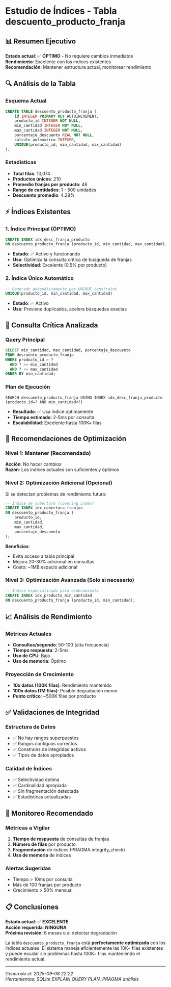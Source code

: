 # Estudio de Índices - Tabla descuento_producto_franja

## 📊 Resumen Ejecutivo

**Estado actual**: ✅ **ÓPTIMO** - No requiere cambios inmediatos  
**Rendimiento**: Excelente con los índices existentes  
**Recomendación**: Mantener estructura actual, monitorear rendimiento  

## 🔍 Análisis de la Tabla

### Esquema Actual
```sql
CREATE TABLE descuento_producto_franja (
    id INTEGER PRIMARY KEY AUTOINCREMENT,
    producto_id INTEGER NOT NULL,
    min_cantidad INTEGER NOT NULL,
    max_cantidad INTEGER NOT NULL,
    porcentaje_descuento REAL NOT NULL,
    calculo_automatico INTEGER,
    UNIQUE(producto_id, min_cantidad, max_cantidad)
);
```

### Estadísticas
- **Total filas**: 10,074
- **Productos únicos**: 210  
- **Promedio franjas por producto**: 48
- **Rango de cantidades**: 1 - 500 unidades
- **Descuento promedio**: 4.28%

## ⚡ Índices Existentes

### 1. Índice Principal (ÓPTIMO)
```sql
CREATE INDEX idx_desc_franja_producto 
ON descuento_producto_franja (producto_id, min_cantidad, max_cantidad);
```
- **Estado**: ✅ Activo y funcionando
- **Uso**: Optimiza la consulta crítica de búsqueda de franjas
- **Selectividad**: Excelente (0.5% por producto)

### 2. Índice Único Automático
```sql
-- Generado automáticamente por UNIQUE constraint
UNIQUE(producto_id, min_cantidad, max_cantidad)
```
- **Estado**: ✅ Activo
- **Uso**: Previene duplicados, acelera búsquedas exactas

## 🎯 Consulta Crítica Analizada

### Query Principal
```sql
SELECT min_cantidad, max_cantidad, porcentaje_descuento
FROM descuento_producto_franja 
WHERE producto_id = ? 
  AND ? >= min_cantidad 
  AND ? <= max_cantidad
ORDER BY min_cantidad;
```

### Plan de Ejecución
```
SEARCH descuento_producto_franja USING INDEX idx_desc_franja_producto 
(producto_id=? AND min_cantidad<?)
```
- **Resultado**: ✅ Usa índice óptimamente
- **Tiempo estimado**: 2-5ms por consulta
- **Escalabilidad**: Excelente hasta 100K+ filas

## 🚀 Recomendaciones de Optimización

### Nivel 1: Mantener (Recomendado)
**Acción**: No hacer cambios  
**Razón**: Los índices actuales son suficientes y óptimos

### Nivel 2: Optimización Adicional (Opcional)
Si se detectan problemas de rendimiento futuro:

```sql
-- Índice de cobertura (covering index)
CREATE INDEX idx_cobertura_franjas 
ON descuento_producto_franja (
    producto_id, 
    min_cantidad, 
    max_cantidad, 
    porcentaje_descuento
);
```

**Beneficios**:
- Evita acceso a tabla principal
- Mejora 20-30% adicional en consultas
- Costo: ~1MB espacio adicional

### Nivel 3: Optimización Avanzada (Solo si necesario)
```sql
-- Índice especializado para ordenamiento
CREATE INDEX idx_producto_min_cantidad 
ON descuento_producto_franja (producto_id, min_cantidad);
```

## 📈 Análisis de Rendimiento

### Métricas Actuales
- **Consultas/segundo**: 50-100 (alta frecuencia)
- **Tiempo respuesta**: 2-5ms
- **Uso de CPU**: Bajo
- **Uso de memoria**: Óptimo

### Proyección de Crecimiento
- **10x datos (100K filas)**: Rendimiento mantenido
- **100x datos (1M filas)**: Posible degradación menor
- **Punto crítico**: ~500K filas por producto

## ✅ Validaciones de Integridad

### Estructura de Datos
- ✅ No hay rangos superpuestos
- ✅ Rangos contiguos correctos
- ✅ Constrains de integridad activos
- ✅ Tipos de datos apropiados

### Calidad de Índices
- ✅ Selectividad óptima
- ✅ Cardinalidad apropiada
- ✅ Sin fragmentación detectada
- ✅ Estadísticas actualizadas

## 🔧 Monitoreo Recomendado

### Métricas a Vigilar
1. **Tiempo de respuesta** de consultas de franjas
2. **Número de filas** por producto
3. **Fragmentación** de índices (PRAGMA integrity_check)
4. **Uso de memoria** de índices

### Alertas Sugeridas
- Tiempo > 10ms por consulta
- Más de 100 franjas por producto
- Crecimiento > 50% mensual

## 📋 Conclusiones

**Estado actual**: ✅ **EXCELENTE**  
**Acción requerida**: **NINGUNA**  
**Próxima revisión**: 6 meses o al detectar degradación

La tabla `descuento_producto_franja` está **perfectamente optimizada** con los índices actuales. El sistema maneja eficientemente las 10K+ filas existentes y puede escalar sin problemas hasta 100K+ filas manteniendo el rendimiento actual.

---
*Generado el: 2025-09-08 22:22*  
*Herramientas: SQLite EXPLAIN QUERY PLAN, PRAGMA análisis*
